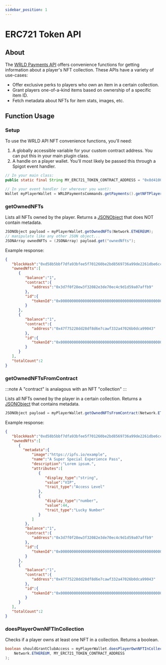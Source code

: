 ```yaml
---
sidebar_position: 1
---
```


# ERC721 Token API

## About
The [WRLD Payments API](/payments/wrld-payments-api) offers convenience functions for getting information about a player's NFT collection. These APIs have a variety of use-cases:
- Offer exclusive perks to players who own an item in a certain collection.
- Grant players one-of-a-kind items based on ownership of a specific item ID.
- Fetch metadata about NFTs for item stats, images, etc.

## Function Usage
### Setup
To use the WRLD API NFT convenience functions, you'll need:
1. A globally accessible variable for your custom contract address. You can put this in your main plugin class.
2. A handle on a player wallet. You'll most likely be passed this through a Spigot event handler.
```java
// In your main class:
public static final String MY_ERC721_TOKEN_CONTRACT_ADDRESS = "0x8d4100897447d173289560bc85c5c432be4f44e4";

// In your event handler (or wherever you want):
Wallet myPlayerWallet = WRLDPaymentsCommands.getPayments().getNFTPlayer((Player) sender).getPrimaryWallet()
```

### getOwnedNFTs
Lists all NFTs owned by the player. Returns a [JSONObject](https://stackoverflow.com/questions/5015844/parsing-json-object-in-java) that does NOT contain metadata.
```java
JSONObject payload = myPlayerWallet.getOwnedNFTs(Network.ETHEREUM);
// manipulate like any other JSON object...
JSONArray ownedNFTs = (JSONArray) payload.get("ownedNfts");
```
Example response:
```json
{
   "blockHash":"0xd58b5bbf7dfa93bfee5f701260be2bd8569736a99de2261dbe6cceee377a06d6",
   "ownedNfts":[
      {
         "balance":"1",
         "contract":{
            "address":"0x3d7f0f28ew3f32082e3de70ec4c9d1d59a07affb9"
         },
         "id":{
            "tokenId":"0x000000000000000000000000000000000000000000000000000000000000a5cc"
         }
      },
      {
         "balance":"1",
         "contract":{
            "address":"0x47f75228dd28df8d6e7cawf332a47026b0dca99043"
         },
         "id":{
            "tokenId":"0x00000000000000000000000000000000000000000000000000000000000003bc"
         }
      }
   ],
   "totalCount":2
}
```

### getOwnedNFTsFromContract

:::note
A "contract" is analagous with an NFT "collection"
:::

Lists all NFTs owned by the player in a certain collection. Returns a [JSONObject](https://stackoverflow.com/questions/5015844/parsing-json-object-in-java) that contains metadata.
```java
JSONObject payload = myPlayerWallet.getOwnedNFTsFromContract(Network.ETHEREUM, MY_ERC721_TOKEN_CONTRACT_ADDRESS);
```
Example response:
```json
{
   "blockHash":"0xd58b5bbf7dfa93bfee5f701260be2bd8569736a99de2261dbe6cceee377a06d6",
   "ownedNfts":[
      {
        "metadata":{
            "image":"https://ipfs.io/example",
            "name":"A Super Special Experience Pass",
            "description":"Lorem ipsum.",
            "attributes":[
               {
                  "display_type":"string",
                  "value":"VIP",
                  "trait_type":"Access Level"
               },
               {
                  "display_type":"number",
                  "value":44,
                  "trait_type":"Lucky Number"
               }
            ]
         },
         "balance":"1",
         "contract":{
            "address":"0x3d7f0f28ew3f32082e3de70ec4c9d1d59a07affb9"
         },
         "id":{
            "tokenId":"0x000000000000000000000000000000000000000000000000000000000000a5cc"
         }
      },
      {
         "balance":"1",
         "contract":{
            "address":"0x47f75228dd28df8d6e7cawf332a47026b0dca99043"
         },
         "id":{
            "tokenId":"0x00000000000000000000000000000000000000000000000000000000000003bc"
         }
      }
   ],
   "totalCount":2
}

```

### doesPlayerOwnNFTInCollection
Checks if a player owns at least one NFT in a collection. Returns a boolean.
```java
boolean shouldGrantClubAccess = myPlayerWallet.doesPlayerOwnNFTInCollection(
    Network.ETHEREUM, MY_ERC721_TOKEN_CONTRACT_ADDRESS
);
```
